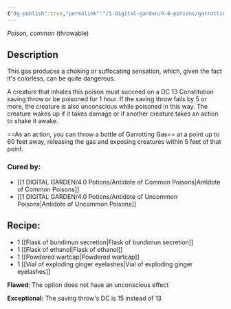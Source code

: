 ```yaml
---
{"dg-publish":true,"permalink":"/1-digital-garden/4-0-potions/garrotting-gas/","tags":["potion","yr4","common"]}
---
```


*Poison, common* (throwable)

## Description
This gas produces a choking or suffocating sensation, which, given the fact it's colorless, can be quite dangerous.

A creature that inhales this poison must succeed on a DC 13 Constitution saving throw or be poisoned for 1 hour. If the saving throw fails by 5 or more, the creature is also unconscious while poisoned in this way. The creature wakes up if it takes damage or if another creature takes an action to shake it awake.

==As an action, you can throw a bottle of Garrotting Gas== at a point up to 60 feet away, releasing the gas and exposing creatures within 5 feet of that point.

### Cured by: 
- [[1 DIGITAL GARDEN/4.0 Potions/Antidote of Common Poisons\|Antidote of Common Poisons]]
- [[1 DIGITAL GARDEN/4.0 Potions/Antidote of Uncommon Poisons\|Antidote of Uncommon Poisons]]

## Recipe:

* 1 [[Flask of bundimun secretion\|Flask of bundimun secretion]]
* 1 [[Flask of ethanol\|Flask of ethanol]]
* 1 [[Powdered wartcap\|Powdered wartcap]]
* 1 [[Vial of exploding ginger eyelashes\|Vial of exploding ginger eyelashes]]

**Flawed**:
The option does not have an unconscious effect

**Exceptional:** 
The saving throw's DC is 15 instead of 13